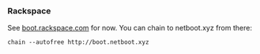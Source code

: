 ### Rackspace

See [boot.rackspace.com](http://boot.rackspace.com) for now.  You can chain to netboot.xyz from there:

    chain --autofree http://boot.netboot.xyz
